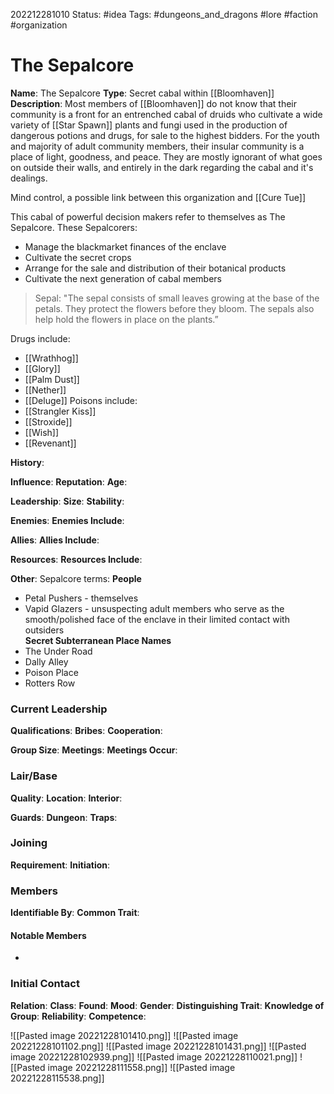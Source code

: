 202212281010
Status: #idea
Tags: #dungeons_and_dragons #lore #faction #organization 

# The Sepalcore

**Name**: The Sepalcore
**Type**: Secret cabal within [[Bloomhaven]]
**Description**: Most members of [[Bloomhaven]] do not know that their community is a front for an entrenched cabal of druids who cultivate a wide variety of [[Star Spawn]] plants and fungi used in the production of dangerous potions and drugs, for sale to the highest bidders. For the youth and majority of adult community members, their insular community is a place of light, goodness, and peace. They are mostly ignorant of what goes on outside their walls, and entirely in the dark regarding the cabal and it's dealings.  

Mind control, a possible link between this organization and [[Cure Tue]]

This cabal of powerful decision makers refer to themselves as The Sepalcore. These Sepalcorers:  
- Manage the blackmarket finances of the enclave  
- Cultivate the secret crops  
- Arrange for the sale and distribution of their botanical products  
- Cultivate the next generation of cabal members  

> Sepal: "The sepal consists of small leaves growing at the base of the petals. They protect the flowers before they bloom. The sepals also help hold the flowers in place on the plants.”

Drugs include:
- [[Wrathhog]]
- [[Glory]]
- [[Palm Dust]]
- [[Nether]]
- [[Deluge]]
Poisons include:
- [[Strangler Kiss]]
- [[Stroxide]]
- [[Wish]]
- [[Revenant]]

**History**:

**Influence**: 
**Reputation**: 
**Age**: 

**Leadership**: 
**Size**: 
**Stability**: 

**Enemies**: 
**Enemies Include**: 

**Allies**: 
**Allies Include**: 

**Resources**: 
**Resources Include**: 

**Other**: Sepalcore terms:
**People**
- Petal Pushers - themselves  
- Vapid Glazers - unsuspecting adult members who serve as the smooth/polished face of the enclave in their limited contact with outsiders  
**Secret Subterranean Place Names**
- The Under Road  
- Dally Alley  
- Poison Place  
- Rotters Row

### Current Leadership
**Qualifications**: 
**Bribes**: 
**Cooperation**: 
  
**Group Size**: 
**Meetings**: 
**Meetings Occur**: 

### Lair/Base
**Quality**: 
**Location**: 
**Interior**: 
  
**Guards**: 
**Dungeon**: 
**Traps**: 

### Joining
**Requirement**: 
**Initiation**: 
  
### Members
**Identifiable By**: 
**Common Trait**: 

#### Notable Members
- 

### Initial Contact
**Relation**: 
**Class**: 
**Found**: 
**Mood**: 
**Gender**: 
**Distinguishing Trait**: 
**Knowledge of Group**: 
**Reliability**: 
**Competence**: 

![[Pasted image 20221228101410.png]]
![[Pasted image 20221228101102.png]]
![[Pasted image 20221228101431.png]]
![[Pasted image 20221228102939.png]]
![[Pasted image 20221228110021.png]]
![[Pasted image 20221228111558.png]]
![[Pasted image 20221228115538.png]]
